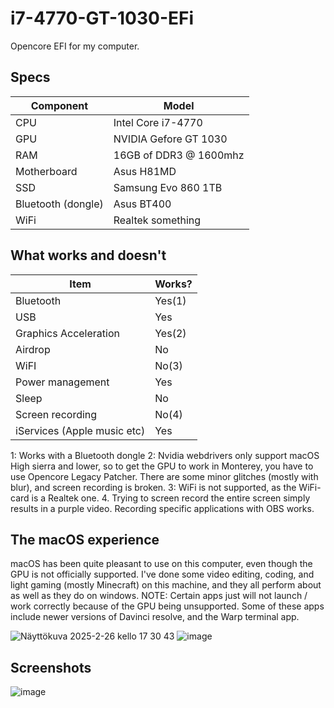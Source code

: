 # i7-4770-GT-1030-EFi
Opencore EFI for my computer.

## Specs
| Component | Model |
| --------- | ----- |
| CPU | Intel Core i7-4770 |
| GPU | NVIDIA Gefore GT 1030 |
| RAM | 16GB of DDR3 @ 1600mhz |
| Motherboard | Asus H81MD |
| SSD | Samsung Evo 860 1TB |
| Bluetooth (dongle) | Asus BT400 |
| WiFi | Realtek something |

## What works and doesn't
| Item | Works? |
| ----- | -----| 
| Bluetooth | Yes(1) |
| USB | Yes |
| Graphics Acceleration | Yes(2) |
| Airdrop | No |
| WiFI | No(3) |
| Power management | Yes |
| Sleep | No |
| Screen recording | No(4) |
| iServices (Apple music etc) | Yes |

1: Works with a Bluetooth dongle
2: Nvidia webdrivers only support macOS High sierra and lower, so to get the GPU to work in Monterey, you have to use Opencore Legacy Patcher. There are some minor glitches (mostly with blur), and screen recording is broken. 
3: WiFi is not supported, as the WiFi-card is a Realtek one.
4. Trying to screen record the entire screen simply results in a purple video. Recording specific applications with OBS works.


## The macOS experience
macOS has been quite pleasant to use on this computer, even though the GPU is not officially supported. I've done some video editing, coding, and light gaming (mostly Minecraft) on this machine, and they all perform about as well as they do on windows. NOTE: Certain apps just will not launch / work correctly because of the GPU being unsupported. Some of these apps include newer versions of Davinci resolve, and the Warp terminal app.


![Näyttökuva 2025-2-26 kello 17 30 43](https://github.com/user-attachments/assets/ad1942b5-2184-4617-8cc6-18ef813e48dd)
![image](https://github.com/user-attachments/assets/d4a1aea4-1a3b-4c44-9d37-420ca37a2e1b)


## Screenshots 
![image](https://github.com/user-attachments/assets/6f91e190-8094-44f3-b6ca-f1238f782e89)





